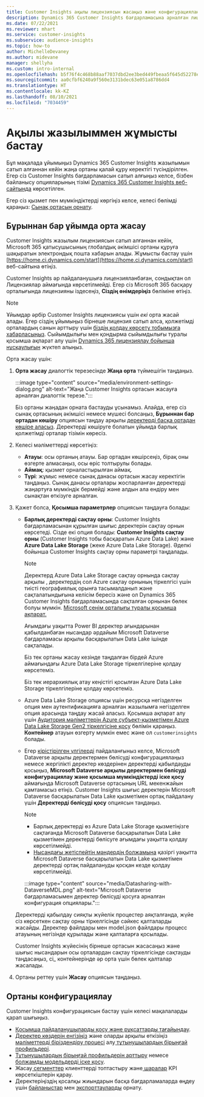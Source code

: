 ```yaml
---
title: Customer Insights ақылы лицензиясын жасаңыз және конфигурациялаңыз
description: Dynamics 365 Customer Insights бағдарламасына арналған лицензияланған жазылымды алу және оны конфигурациялау қадамдары.
ms.date: 07/22/2021
ms.reviewer: mhart
ms.service: customer-insights
ms.subservice: audience-insights
ms.topic: how-to
author: MichelleDevaney
ms.author: midevane
manager: shellyha
ms.custom: intro-internal
ms.openlocfilehash: b5f76f4c468b88aaf7037dbd2ee3bed449fbeaa5f645d52278eee05b36b4e328
ms.sourcegitcommit: aa0cfbf6240a9f560e3131bdec63e051a8786dd4
ms.translationtype: HT
ms.contentlocale: kk-KZ
ms.lasthandoff: 08/10/2021
ms.locfileid: "7034459"
---
```

# <a name="get-started-with-a-paid-subscription"></a>Ақылы жазылыммен жұмысты бастау

Бұл мақалада ұйымыңыз Dynamics 365 Customer Insights жазылымын сатып алғаннан кейін жаңа ортаны қалай құру керектігі түсіндірілген. Егер сіз Customer Insights бағдарламасын сатып алғыңыз келсе, бізбен байланысу опцияларының тізімі [Dynamics 365 Customer Insights веб-сайтында](https://dynamics.microsoft.com/ai/customer-insights/) көрсетілген. 

Егер сіз қызмет пен мүмкіндіктерді көргіңіз келсе, келесі бөлімді қараңыз: [Сынақ ортасын орнату](get-started-trial.md).

## <a name="create-an-environment-in-an-existing-organization"></a>Бұрыннан бар ұйымда орта жасау

Customer Insights жазылым лицензиясын сатып алғаннан кейін, Microsoft 365 қатысушысының глобалдық әкімшісі ортаны құруға шақыратын электрондық пошта хабарын алады. Жұмысты бастау үшін [https://home.ci.dynamics.com/start](https://home.ci.dynamics.com/start) веб-сайтына өтіңіз. 

Customer Insights әр пайдаланушыға лицензияланбаған, сондықтан ол Лицензиялар аймағында көрсетілмейді. Егер сіз Microsoft 365 басқару орталығында лицензияны іздесеңіз, **Сіздің өнімдеріңіз** бөліміне өтіңіз. 

> [!NOTE]
> Ұйымдар әрбір Customer Insights лицензиясы үшін *екі* орта жасай алады. Егер сіздің ұйымыңыз бірнеше лицензия сатып алса, қолжетімді орталардың санын арттыру үшін [біздің қолдау көрсету тобымызға хабарласыңыз](https://go.microsoft.com/fwlink/?linkid=2079641). Сыйымдылығы мен қондырма сыйымдылығы туралы қосымша ақпарат алу үшін [Dynamics 365 лицензиялау бойынша нұсқаулығын](https://go.microsoft.com/fwlink/?LinkId=866544) жүктеп алыңыз.

Орта жасау үшін:

1. **Орта жасау** диалогтік терезесінде **Жаңа орта** түймешігін таңдаңыз.

   :::image type="content" source="media/environment-settings-dialog.png" alt-text="Жаңа Customer Insights ортасын жасауға арналған диалогтік терезе.":::

   Біз ортаны жаңадан орната бастауды ұсынамыз. Алайда, егер сіз сынақ ортасының әкімшісі немесе мүшесі болсаңыз, **Бұрыннан бар ортадан көшіру** опциясын таңдау арқылы [деректерді басқа ортадан көшіре аласыз](manage-environments.md#copy-the-environment-configuration). Деректерді көшіруге болатын ұйымда барлық қолжетімді орталар тізімін көресіз.

1. Келесі мәліметтерді көрсетіңіз:
   - **Атауы**: осы ортаның атауы. Бар ортадан көшірсеңіз, бірақ оны өзгерте алмасаңыз, осы өріс толтырулы болады.
   - **Аймақ**: қызмет орналастырылған аймақ.
   - **Түрі**: жұмыс немесе сынақ данасы ортасын жасау керектігін таңдаңыз. Сынақ данасы орталары жоспарланған деректерді жаңартуға мүмкіндік бермейді және алдын ала ендіру мен сынақтан өткізуге арналған.
   
1. Қажет болса, **Қосымша параметрлер** опциясын таңдауға болады:

   - **Барлық деректерді сақтау орны**: Customer Insights бағдарламасынан құрылған шығыс деректерін сақтау орнын көрсетеді. Сізде екі опция болады: **Customer Insights сақтау орны** (Customer Insights тобы басқаратын Azure Data Lake) және **Azure Data Lake Storage** (жеке Azure Data Lake Storage). Әдепкі бойынша Customer Insights сақтау орны параметрі таңдалады.

     > [!NOTE]
     > Деректерд Azure Data Lake Storage сақтау орнында сақтау арқылы , деректердің сол Azure сақтау орнының тіркелгісі үшін тиісті географиялық орынға тасымалданып және сақталатындығына келісім бересіз және ол Dynamics 365 Customer Insights бағдарламасында сақталған орнынан бөлек болуы мүмкін. [Microsoft сенім орталығы туралы қосымша ақпарат.](https://www.microsoft.com/trust-center)
     >
     > Ағымдағы уақытта Power BI деректер ағындарынан қабылданбаған нысандар әрдайым Microsoft Dataverse бағдарламасы арқылы басқарылатын Data Lake ішінде сақталады. 
     > 
     > Біз тек ортаны жасау кезінде таңдалған бірдей Azure аймағындағы Azure Data Lake Storage тіркелгілеріне қолдау көрсетеміз. 
     > 
     > Біз тек иерархиялық атау кеңістігі қосылған Azure Data Lake Storage тіркелгілеріне қолдау көрсетеміз.


   - Azure Data Lake Storage опциясы үшін ресурсқа негізделген опция мен аутентификацияға арналған жазылымға негізделген опция арасында таңдау жасай аласыз. Қосымша ақпарат алу үшін [Аудитория мәліметтерін Azure субъект-қызметімен Azure Data Lake Storage Gen2 тіркелгісіне қосу](connect-service-principal.md) бөлімін қараңыз. **Контейнер** атауын өзгерту мүмкін емес және ол `customerinsights` болады.
   
   - Егер [кірістірілген үлгілерді](predictions-overview.md#out-of-box-models) пайдаланғыныз келсе, Microsoft Dataverse арқылы деректермен бөлісуді конфигурациялаңыз немесе жергілікті деректер көздерінен деректерді қабылдауды қосыңыз, **Microsoft Dataverse арқылы деректермен бөлісуді конфигурациялау және қосымша мүмкіндіктерді іске қосу** аймағында Microsoft Dataverse ортасының URL мекенжайын қамтамасыз етіңіз. Customer Insights шығыс деректерін Microsoft Dataverse басқарылатын Data Lake қызметімен ортақ пайдалану үшін **Деректерді бөлісуді қосу** опциясын таңдаңыз.

     > [!NOTE]
     > - Барлық деректерді өз Azure Data Lake Storage қызметіңізге сақтағанда Microsoft Dataverse басқарылатын Data Lake қызметімен деректерді бөлісуге ағымдағы уақытта қолдау көрсетілмейді.
     > - [Нысандағы жетіспейтін мәндердің болжамына](predictions.md) қазіргі уақытта Microsoft Dataverse басқарылатын Data Lake қызметімен деректерді ортақ пайдалануды қосқан кезде қолдау көрсетілмейді.

     :::image type="content" source="media/Datasharing-with-DataverseMDL.png" alt-text="Microsoft Dataverse бағдарламасымен деректер бөлісуді қосуға арналған конфигурация опциялары.":::

   Деректерді қабылдау сияқты жүйелік процестер аяқталғанда, жүйе сіз көрсеткен сақтау орны тіркелгісінде сәйкес қалталарды жасайды. Деректер файлдары мен model.json файлдары процесс атауының негізінде құрылады және қалталарға қосылады.

   Customer Insights жүйесінің бірнеше ортасын жасасаңыз және шығыс нысандарын осы орталардан сақтау тіркелгісінде сақтауды таңдасаңыз, ci_<environmentid> контейнерінде әр орта үшін бөлек қалталар жасалады.

1. Ортаны реттеу үшін **Жасау** опциясын таңдаңыз. 

## <a name="configure-an-environment"></a>Ортаны конфигурациялау

Customer Insights конфигурациясын бастау үшін келесі мақалаларды қарап шығыңыз. 

- [Қосымша пайдаланушыларды қосу және рұқсаттарды тағайындау](permissions.md).
- [Деректер көздерін енгізіңіз](data-sources.md) және оларды арқылы өткізіңіз[ мәліметтерді біріздендіру процесі](data-unification.md) алу[ тұтынушылардың бірыңғай профильдері](customer-profiles.md).
- [Тұтынушылардың бірыңғай профильдерін арттыру](enrichment-hub.md) немесе [болжамды модельдерді іске қосу](predictions-overview.md).
- Жасау[ сегменттер](segments.md) клиенттерді топтастыру және[ шаралар](measures.md) KPI көрсеткіштерін қарау.
- Деректеріңіздің қосалқы жиындарын басқа бағдарламаларда өңдеу үшін [байланыстар](connections.md) мен [экспорттауларды](export-destinations.md) орнату.
